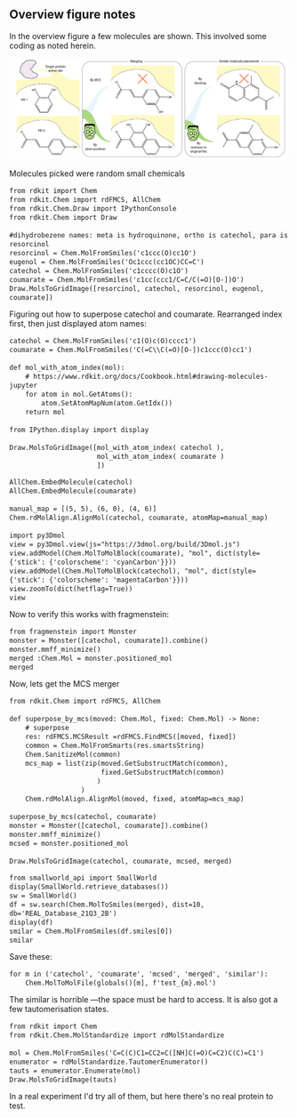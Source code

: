 ## Overview figure notes

In the overview figure a few molecules are shown. This involved some coding as noted herein.

![overview](../../images/overview.png)

Molecules picked were random small chemicals
```python3
from rdkit import Chem
from rdkit.Chem import rdFMCS, AllChem
from rdkit.Chem.Draw import IPythonConsole
from rdkit.Chem import Draw

#dihydrobezene names: meta is hydroquinone, ortho is catechol, para is resorcinol
resorcinol = Chem.MolFromSmiles('c1ccc(O)cc1O')
eugenol = Chem.MolFromSmiles('Oc1ccc(cc1OC)CC=C')
catechol = Chem.MolFromSmiles('c1cccc(O)c1O')
coumarate = Chem.MolFromSmiles('c1cc(ccc1/C=C/C(=O)[O-])O')
Draw.MolsToGridImage([resorcinol, catechol, resorcinol, eugenol, coumarate])
```

Figuring out how to superpose catechol and coumarate. Rearranged index first, then just displayed atom names:

```python3
catechol = Chem.MolFromSmiles('c1(O)c(O)cccc1')
coumarate = Chem.MolFromSmiles('C(=C\\C(=O)[O-])c1ccc(O)cc1')

def mol_with_atom_index(mol):
    # https://www.rdkit.org/docs/Cookbook.html#drawing-molecules-jupyter
    for atom in mol.GetAtoms():
        atom.SetAtomMapNum(atom.GetIdx())
    return mol

from IPython.display import display

Draw.MolsToGridImage([mol_with_atom_index( catechol ), 
                      mol_with_atom_index( coumarate )
                      ])
```

```python3
AllChem.EmbedMolecule(catechol)
AllChem.EmbedMolecule(coumarate)

manual_map = [(5, 5), (6, 0), (4, 6)]
Chem.rdMolAlign.AlignMol(catechol, coumarate, atomMap=manual_map)

import py3Dmol
view = py3Dmol.view(js="https://3dmol.org/build/3Dmol.js")
view.addModel(Chem.MolToMolBlock(coumarate), "mol", dict(style={'stick': {'colorscheme': 'cyanCarbon'}}))
view.addModel(Chem.MolToMolBlock(catechol), "mol", dict(style={'stick': {'colorscheme': 'magentaCarbon'}}))
view.zoomTo(dict(hetflag=True))
view
```

Now to verify this works with fragmenstein:

```python3
from fragmenstein import Monster
monster = Monster([catechol, coumarate]).combine()
monster.mmff_minimize()
merged :Chem.Mol = monster.positioned_mol
merged
```

Now, lets get the MCS merger

```python3
from rdkit.Chem import rdFMCS, AllChem

def superpose_by_mcs(moved: Chem.Mol, fixed: Chem.Mol) -> None:
    # superpose
    res: rdFMCS.MCSResult =rdFMCS.FindMCS([moved, fixed])
    common = Chem.MolFromSmarts(res.smartsString)
    Chem.SanitizeMol(common)
    mcs_map = list(zip(moved.GetSubstructMatch(common),
                       fixed.GetSubstructMatch(common)
                      )
                  )
    Chem.rdMolAlign.AlignMol(moved, fixed, atomMap=mcs_map)
    
superpose_by_mcs(catechol, coumarate)
monster = Monster([catechol, coumarate]).combine()
monster.mmff_minimize()
mcsed = monster.positioned_mol

Draw.MolsToGridImage(catechol, coumarate, mcsed, merged)
```

```python3
from smallworld_api import SmallWorld
display(SmallWorld.retrieve_databases())
sw = SmallWorld()
df = sw.search(Chem.MolToSmiles(merged), dist=10, db='REAL_Database_21Q3_2B')
display(df)
smilar = Chem.MolFromSmiles(df.smiles[0])
smilar
```

Save these:

```python3
for m in ('catechol', 'coumarate', 'mcsed', 'merged', 'similar'):
    Chem.MolToMolFile(globals()[m], f'test_{m}.mol')
```
The similar is horrible —the space must be hard to access.
It is also got a few tautomerisation states.

```python3
from rdkit import Chem
from rdkit.Chem.MolStandardize import rdMolStandardize

mol = Chem.MolFromSmiles('C=C(C)C1=CC2=C([NH]C(=O)C=C2)C(C)=C1')
enumerator = rdMolStandardize.TautomerEnumerator()
tauts = enumerator.Enumerate(mol)
Draw.MolsToGridImage(tauts)
```

In a real experiment I'd try all of them, but here there's no real protein to test.

